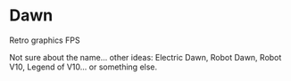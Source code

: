 # Dawn
Retro graphics FPS


Not sure about the name... other ideas: Electric Dawn, Robot Dawn, Robot V10, Legend of V10... or something else.
